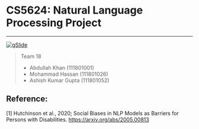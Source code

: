[slides-img]: https://img.shields.io/badge/Google-Slides-brightgreen?style=flat-square
<!-- ?style=for-the-badge&logo=appveyor -->
[slides-url]: https://docs.google.com/presentation/d/1BvLHaGHyIWUMksW8-7__7H2btY6pk-C-8tGi3vBMOSA/edit?usp=sharing
# CS5624: Natural Language Processing Project
----------------------------------------------

[![gSlide][slides-img]][slides-url]


> Team 18
> * Abdullah Khan (111801001)
> * Mohammad Hassan (111801026)
> * Ashish Kumar Gupta (111801052)

## Reference:

<a id="1">[1]</a>
Hutchinson et al., 2020;
Social Biases in NLP Models as Barriers for Persons with Disabilities.
https://arxiv.org/abs/2005.00813
